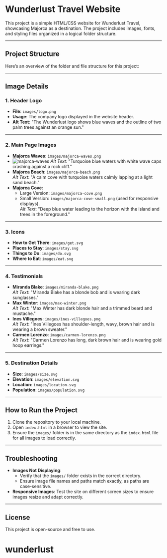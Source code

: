 
# Wunderlust Travel Website

This project is a simple HTML/CSS website for Wunderlust Travel, showcasing Majorca as a destination. The project includes images, fonts, and styling files organized in a logical folder structure.

---

## Project Structure

Here’s an overview of the folder and file structure for this project:

---

## Image Details

### 1. **Header Logo**
- **File**: `images/logo.png`
- **Usage**: The company logo displayed in the website header.
- **Alt Text**: "The Wunderlust logo shows blue waves and the outline of two palm trees against an orange sun."

---

### 2. **Main Page Images**
- **Majorca Waves**: `images/majorca-waves.png`
- ![majorca-waves](https://github.com/user-attachments/assets/ffec453f-a3df-4e58-9dee-410d15bc221e)
  *Alt Text*: "Turquoise blue waters with white wave caps crashing against a rock cliff."
- **Majorca Beach**: `images/majorca-beach.png`  
  *Alt Text*: "A calm cove with turquoise waters calmly lapping at a light sand beach."
- **Majorca Cove**:  
  - Large Version: `images/majorca-cove.png`  
  - Small Version: `images/majorca-cove-small.png` (used for responsive displays).  
  *Alt Text*: "Deep blue water leading to the horizon with the island and trees in the foreground."

---

### 3. **Icons**
- **How to Get There**: `images/get.svg`
- **Places to Stay**: `images/stay.svg`
- **Things to Do**: `images/do.svg`
- **Where to Eat**: `images/eat.svg`

---

### 4. **Testimonials**
- **Miranda Blake**: `images/miranda-blake.png`  
  *Alt Text*: "Miranda Blake has a blonde bob and is wearing dark sunglasses."
- **Max Winter**: `images/max-winter.png`  
  *Alt Text*: "Max Winter has dark blonde hair and a trimmed beard and mustache."
- **Ines Villegoes**: `images/ines-villegoes.png`  
  *Alt Text*: "Ines Villegoes has shoulder-length, wavy, brown hair and is wearing a brown sweater."
- **Carmen Lorenzo**: `images/carmen-lorenzo.png`  
  *Alt Text*: "Carmen Lorenzo has long, dark brown hair and is wearing gold hoop earrings."

---

### 5. **Destination Details**
- **Size**: `images/size.svg`
- **Elevation**: `images/elevation.svg`
- **Location**: `images/location.svg`
- **Population**: `images/population.svg`

---

## How to Run the Project
1. Clone the repository to your local machine.
2. Open `index.html` in a browser to view the site.
3. Ensure the `images/` folder is in the same directory as the `index.html` file for all images to load correctly.

---

## Troubleshooting
- **Images Not Displaying**:  
  - Verify that the `images/` folder exists in the correct directory.
  - Ensure image file names and paths match exactly, as paths are case-sensitive.
- **Responsive Images**: Test the site on different screen sizes to ensure images resize and adapt correctly.

---

## License
This project is open-source and free to use.
# wunderlust

